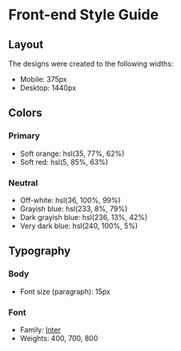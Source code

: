 # Front-end Style Guide

## Layout

The designs were created to the following widths:

- Mobile: 375px
- Desktop: 1440px

## Colors

### Primary

- Soft orange: hsl(35, 77%, 62%)
- Soft red: hsl(5, 85%, 63%)

### Neutral

- Off-white: hsl(36, 100%, 99%)
- Grayish blue: hsl(233, 8%, 79%)
- Dark grayish blue: hsl(236, 13%, 42%)
- Very dark blue: hsl(240, 100%, 5%)

## Typography

### Body

- Font size (paragraph): 15px

### Font

- Family: [Inter](https://fonts.google.com/specimen/Inter)
- Weights: 400, 700, 800
